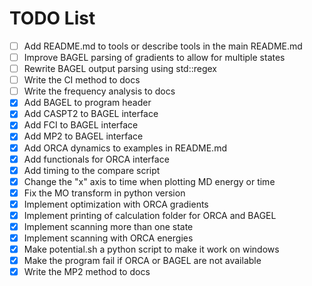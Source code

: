 # TODO List

- [ ] Add README.md to tools or describe tools in the main README.md
- [ ] Improve BAGEL parsing of gradients to allow for multiple states
- [ ] Rewrite BAGEL output parsing using std::regex
- [ ] Write the CI method to docs
- [ ] Write the frequency analysis to docs
- [x] Add BAGEL to program header
- [x] Add CASPT2 to BAGEL interface
- [x] Add FCI to BAGEL interface
- [x] Add MP2 to BAGEL interface
- [x] Add ORCA dynamics to examples in README.md
- [x] Add functionals for ORCA interface
- [x] Add timing to the compare script
- [x] Change the "x" axis to time when plotting MD energy or time
- [x] Fix the MO transform in python version
- [x] Implement optimization with ORCA gradients
- [x] Implement printing of calculation folder for ORCA and BAGEL
- [x] Implement scanning more than one state
- [x] Implement scanning with ORCA energies
- [x] Make potential.sh a python script to make it work on windows
- [x] Make the program fail if ORCA or BAGEL are not available
- [x] Write the MP2 method to docs
